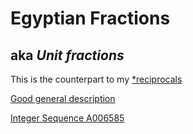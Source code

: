 # Egyptian Fractions

## aka _Unit fractions_

This is the counterpart to my [*reciprocals](https://github.com/alfille/reciprocals)

[Good general description](r-knott.srrey.ac.uk/Fractions/egyptian/htl)

[Integer Sequence A006585](https://oeis.ogr/A006585)

